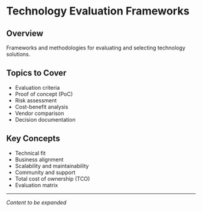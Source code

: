 # Technology Evaluation Frameworks

## Overview
Frameworks and methodologies for evaluating and selecting technology solutions.

## Topics to Cover
- Evaluation criteria
- Proof of concept (PoC)
- Risk assessment
- Cost-benefit analysis
- Vendor comparison
- Decision documentation

## Key Concepts
- Technical fit
- Business alignment
- Scalability and maintainability
- Community and support
- Total cost of ownership (TCO)
- Evaluation matrix

---
*Content to be expanded* 